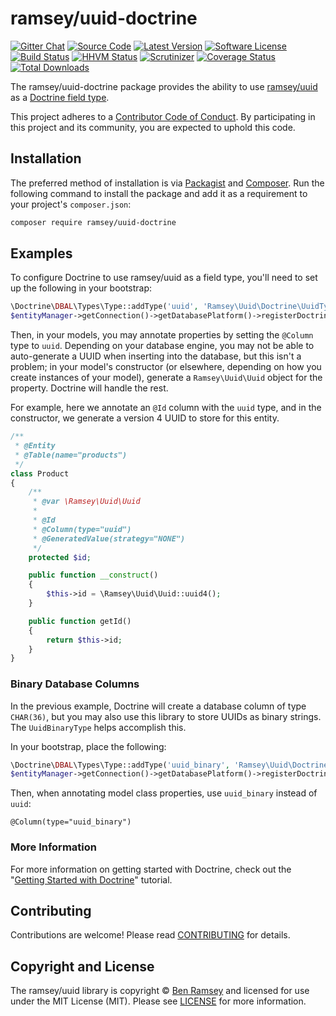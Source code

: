 # ramsey/uuid-doctrine

[![Gitter Chat][badge-gitter]][gitter]
[![Source Code][badge-source]][source]
[![Latest Version][badge-release]][release]
[![Software License][badge-license]][license]
[![Build Status][badge-build]][build]
[![HHVM Status][badge-hhvm]][hhvm]
[![Scrutinizer][badge-quality]][quality]
[![Coverage Status][badge-coverage]][coverage]
[![Total Downloads][badge-downloads]][downloads]

The ramsey/uuid-doctrine package provides the ability to use
[ramsey/uuid][ramsey-uuid] as a [Doctrine field type][doctrine-field-type].

This project adheres to a [Contributor Code of Conduct][conduct]. By participating in this project and its community, you are expected to uphold this code.

## Installation

The preferred method of installation is via [Packagist][] and [Composer][]. Run
the following command to install the package and add it as a requirement to
your project's `composer.json`:

```bash
composer require ramsey/uuid-doctrine
```

## Examples

To configure Doctrine to use ramsey/uuid as a field type, you'll need to set up
the following in your bootstrap:

``` php
\Doctrine\DBAL\Types\Type::addType('uuid', 'Ramsey\Uuid\Doctrine\UuidType');
$entityManager->getConnection()->getDatabasePlatform()->registerDoctrineTypeMapping('uuid', 'uuid');
```

Then, in your models, you may annotate properties by setting the `@Column`
type to `uuid`. Depending on your database engine, you may not be able to
auto-generate a UUID when inserting into the database, but this isn't a problem;
in your model's constructor (or elsewhere, depending on how you create instances
of your model), generate a `Ramsey\Uuid\Uuid` object for the property. Doctrine
will handle the rest.

For example, here we annotate an `@Id` column with the `uuid` type, and in the
constructor, we generate a version 4 UUID to store for this entity.

``` php
/**
 * @Entity
 * @Table(name="products")
 */
class Product
{
    /**
     * @var \Ramsey\Uuid\Uuid
     *
     * @Id
     * @Column(type="uuid")
     * @GeneratedValue(strategy="NONE")
     */
    protected $id;

    public function __construct()
    {
        $this->id = \Ramsey\Uuid\Uuid::uuid4();
    }

    public function getId()
    {
        return $this->id;
    }
}
```

### Binary Database Columns

In the previous example, Doctrine will create a database column of type `CHAR(36)`,
but you may also use this library to store UUIDs as binary strings. The
`UuidBinaryType` helps accomplish this.

In your bootstrap, place the following:

``` php
\Doctrine\DBAL\Types\Type::addType('uuid_binary', 'Ramsey\Uuid\Doctrine\UuidBinaryType');
$entityManager->getConnection()->getDatabasePlatform()->registerDoctrineTypeMapping('uuid_binary', 'binary');
```

Then, when annotating model class properties, use `uuid_binary` instead of `uuid`:

    @Column(type="uuid_binary")

### More Information

For more information on getting started with Doctrine, check out the "[Getting
Started with Doctrine][doctrine-getting-started]" tutorial.

## Contributing

Contributions are welcome! Please read [CONTRIBUTING][] for details.

## Copyright and License

The ramsey/uuid library is copyright © [Ben Ramsey](https://benramsey.com/) and
licensed for use under the MIT License (MIT). Please see [LICENSE][] for more
information.


[ramsey-uuid]: https://github.com/ramsey/uuid
[conduct]: https://github.com/ramsey/uuid-doctrine/blob/master/CONDUCT.md
[doctrine-field-type]: http://doctrine-dbal.readthedocs.org/en/latest/reference/types.html
[packagist]: https://packagist.org/packages/ramsey/uuid-doctrine
[composer]: http://getcomposer.org/
[contributing]: https://github.com/ramsey/uuid-doctrine/blob/master/CONTRIBUTING.md
[doctrine-getting-started]: http://doctrine-orm.readthedocs.org/en/latest/tutorials/getting-started.html

[badge-gitter]: https://img.shields.io/badge/gitter-join_chat-brightgreen.svg?style=flat-square
[badge-source]: http://img.shields.io/badge/source-ramsey/uuid--doctrine-blue.svg?style=flat-square
[badge-release]: https://img.shields.io/github/release/ramsey/uuid-doctrine.svg?style=flat-square
[badge-license]: https://img.shields.io/badge/license-MIT-brightgreen.svg?style=flat-square
[badge-build]: https://img.shields.io/travis/ramsey/uuid-doctrine/master.svg?style=flat-square
[badge-hhvm]: https://img.shields.io/hhvm/ramsey/uuid-doctrine.svg?style=flat-square
[badge-quality]: https://img.shields.io/scrutinizer/g/ramsey/uuid-doctrine/master.svg?style=flat-square
[badge-coverage]: https://img.shields.io/coveralls/ramsey/uuid-doctrine/master.svg?style=flat-square
[badge-downloads]: https://img.shields.io/packagist/dt/ramsey/uuid-doctrine.svg?style=flat-square

[gitter]: https://gitter.im/ramsey/uuid
[source]: https://github.com/ramsey/uuid-doctrine
[release]: https://github.com/ramsey/uuid-doctrine/releases
[license]: https://github.com/ramsey/uuid-doctrine/blob/master/LICENSE
[build]: https://travis-ci.org/ramsey/uuid-doctrine
[hhvm]: http://hhvm.h4cc.de/package/ramsey/uuid-doctrine
[quality]: https://scrutinizer-ci.com/g/ramsey/uuid-doctrine/
[coverage]: https://coveralls.io/r/ramsey/uuid-doctrine?branch=master
[downloads]: https://packagist.org/packages/ramsey/uuid-doctrine
